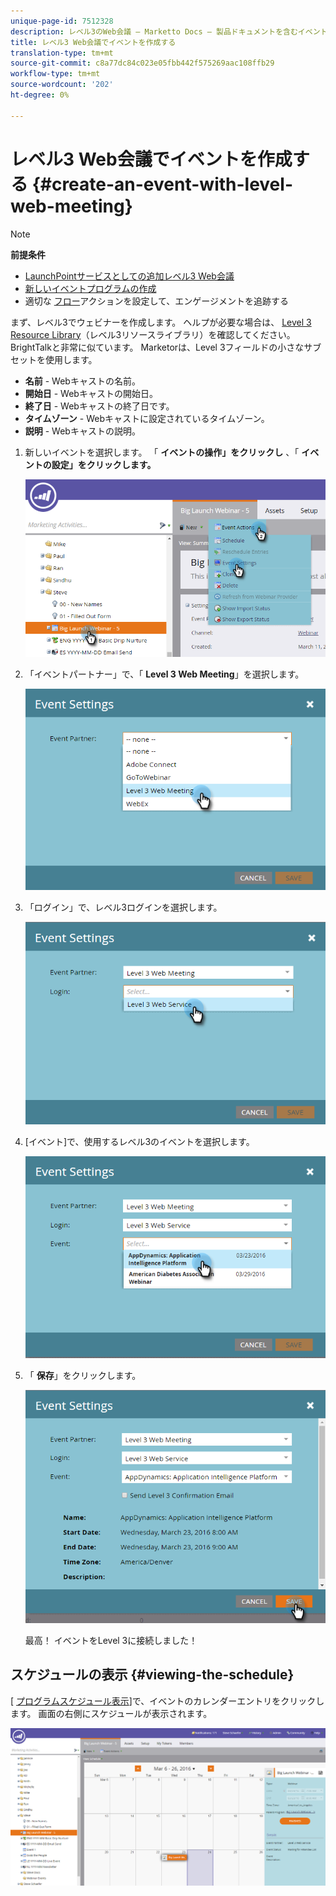 ```yaml
---
unique-page-id: 7512328
description: レベル3のWeb会議 — Marketto Docs — 製品ドキュメントを含むイベントを作成します
title: レベル3 Web会議でイベントを作成する
translation-type: tm+mt
source-git-commit: c8a77dc84c023e05fbb442f575269aac108ffb29
workflow-type: tm+mt
source-wordcount: '202'
ht-degree: 0%

---
```



# レベル3 Web会議でイベントを作成する {#create-an-event-with-level-web-meeting}

>[!NOTE]
>
>**前提条件**
>
>* [LaunchPointサービスとしての追加レベル3 Web会議](/help/marketo/product-docs/administration/additional-integrations/add-level-3-web-meeting-as-a-launchpoint-service.md)
>* [新しいイベントプログラムの作成](/help/marketo/product-docs/demand-generation/events/understanding-events/create-a-new-event-program.md)
>* 適切な [フロー](https://docs.marketo.com/x/k8Kt)アクションを設定して、エンゲージメントを追跡する

>



まず、レベル3でウェビナーを作成します。 ヘルプが必要な場合は、 [Level 3 Resource Library](http://www.level3.com/en/resource-library/)（レベル3リソースライブラリ）を確認してください。 BrightTalkと非常に似ています。  Marketorは、Level 3フィールドの小さなサブセットを使用します。

* **名前** - Webキャストの名前。
* **開始日** - Webキャストの開始日。
* **終了日** - Webキャストの終了日です。
* **タイムゾーン** - Webキャストに設定されているタイムゾーン。
* **説明** - Webキャストの説明。

1. 新しいイベントを選択します。 「 **イベントの操作」をクリックし** 、「 **イベントの設定」をクリックします。**

   ![](assets/image2016-3-24-15-3a40-3a39.png)

1. 「イベントパートナー」で、「 **Level 3 Web Meeting**」を選択します。

   ![](assets/image2016-3-24-15-3a42-3a10.png)

1. 「ログイン」で、レベル3ログインを選択します。

   ![](assets/image2016-3-24-15-3a43-3a43.png)

1. [イベント]で、使用するレベル3のイベントを選択します。

   ![](assets/image2016-3-24-15-3a44-3a41.png)

1. 「 **保存**」をクリックします。

   ![](assets/image2016-3-24-15-3a45-3a31.png)

   最高！ イベントをLevel 3に接続しました！

## スケジュールの表示  {#viewing-the-schedule}

[ [プログラムスケジュール表示](http://docs.marketo.com/display/docs/program+schedule+view)]で、イベントのカレンダーエントリをクリックします。 画面の右側にスケジュールが表示されます。

![](assets/image2016-3-24-15-3a51-3a7.png)
